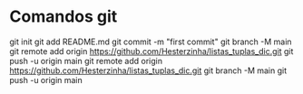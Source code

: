 # Comandos git

git init
git add README.md
git commit -m "first commit"
git branch -M main
git remote add origin https://github.com/Hesterzinha/listas_tuplas_dic.git
git push -u origin main
git remote add origin https://github.com/Hesterzinha/listas_tuplas_dic.git
git branch -M main
git push -u origin main
